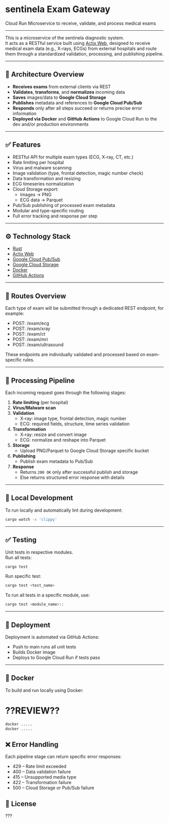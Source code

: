 # sentinela Exam Gateway  
Cloud Run Microservice to receive, validate, and process medical exams

---

This is a microservice of the sentinela diagnostic system.  
It acts as a RESTful service built using [Actix Web](https://actix.rs/), designed to receive medical exam data (e.g., X-rays, ECGs) from external hospitals and route them through a standardized validation, processing, and publishing pipeline.

---

## 🧱 Architecture Overview

- **Receives exams** from external clients via REST
- **Validates**, **transforms**, and **normalizes** incoming data
- **Saves** images/data to **Google Cloud Storage**
- **Publishes** metadata and references to **Google Cloud Pub/Sub**
- **Responds** only after all steps succeed or returns precise error information
- **Deployed via Docker** and **GitHub Actions** to Google Cloud Run to the dev and/or production environments

---

## ✅ Features

- RESTful API for multiple exam types (ECG, X-ray, CT, etc.)
- Rate limiting per hospital
- Virus and malware scanning
- Image validation (type, frontal detection, magic number check)
- Data transformation and resizing
- ECG timeseries normalization
- Cloud Storage export:
    - Images → PNG
    - ECG data → Parquet
- Pub/Sub publishing of processed exam metadata
- Modular and type-specific routing
- Full error tracking and response per step

---

## ⚙️ Technology Stack

- [Rust](https://www.rust-lang.org/)
- [Actix Web](https://actix.rs/)
- [Google Cloud Pub/Sub](https://cloud.google.com/pubsub)
- [Google Cloud Storage](https://cloud.google.com/storage)
- [Docker](https://www.docker.com/)
- [GitHub Actions](https://github.com/features/actions)

---

## 📌 Routes Overview

Each type of exam will be submitted through a dedicated REST endpoint, for example:
- POST: /exam/ecg
- POST: /exam/xray
- POST: /exam/ct
- POST: /exam/mri
- POST: /exam/ultrasound

These endpoints are individually validated and processed based on exam-specific rules.

---

## 🔁 Processing Pipeline

Each incoming request goes through the following stages:

1. **Rate limiting** (per hospital)
2. **Virus/Malware scan**
3. **Validation**
    - X-ray: image type, frontal detection, magic number
    - ECG: required fields, structure, time series validation
4. **Transformation**
    - X-ray: resize and convert image
    - ECG: normalize and reshape into Parquet
5. **Storage**
    - Upload PNG/Parquet to Google Cloud Storage specific bucket
6. **Publishing**
    - Publish exam metadata to Pub/Sub
7. **Response**
    - Returns `200 OK` only after successful publish and storage
    - Else returns structured error response with details

---

## 🧪 Local Development

To run locally and automatically lint during development:

```bash
cargo watch -x 'clippy'
```  

---

## ✅ Testing
 
Unit tests in respective modules.  
Run all tests:
```bash
cargo test
```
Run specific test:
```bash
cargo test <test_name>
```
To run all tests in a specific module, use:
```bash
cargo test <module_name>::
```

---

## 🚀 Deployment

Deployment is automated via GitHub Actions:
- Push to main runs all unit tests
- Builds Docker image
- Deploys to Google Cloud Run if tests pass

---

## 🐳 Docker

To build and run locally using Docker:

# ??REVIEW??
```bash 
docker .....
docker .....
```

## ❌ Error Handling

Each pipeline stage can return specific error responses:
- 429 – Rate limit exceeded
- 400 – Data validation failure
- 415 – Unsupported media type
- 422 – Transformation failure
- 500 – Cloud Storage or Pub/Sub failure

## 📄 License
???
